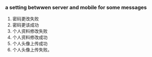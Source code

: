 ### a setting betwwen server and mobile for some messages

1. 密码更改失败
2. 密码更该成功
3. 个人资料修改失败
4. 个人资料修改成功
5. 个人头像上传成功
6. 个人头像上传失败。
  
